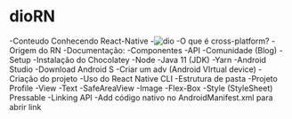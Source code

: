# dioRN

-Conteudo Conhecendo React-Native
-![dio](https://user-images.githubusercontent.com/105023252/174688534-6e7db6f6-6834-4b0b-a2f9-70c25ac1b03f.png)
-O que é cross-platform?
-Origem do RN
-Documentação:
-Componentes
-API
-Comunidade (Blog)
-Setup
-Instalação do Chocolatey
-Node
-Java 11 (JDK)
-Yarn
-Android Studio -Download Android S -Criar um adv (Android VIrtual device) -Criação do projeto
-Uso do React Native CLI
-Estrutura de pasta
-Projeto Profile
-View
-Text
-SafeAreaView
-Image
-Flex-Box
-Style (StyleSheet)
Pressable
-Linking API
-Add código nativo no AndroidManifest.xml para abrir link

